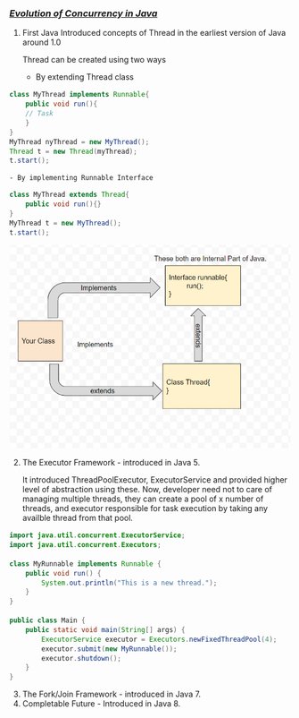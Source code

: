 <h3><u><i>Evolution of Concurrency in Java</i></u></h3>

1. First Java Introduced concepts of Thread in the earliest version of Java around 1.0

      
    Thread can be created using two ways
    - By extending Thread class
```Java
class MyThread implements Runnable{
	public void run(){
	// Task
    }
}
MyThread nyThread = new MyThread();
Thread t = new Thread(myThread);
t.start();
```
    - By implementing Runnable Interface
```Java
class MyThread extends Thread{
	public void run(){}
}
MyThread t = new MyThread();
t.start();
```
![Threading Creation](threading.png)

2. The Executor Framework - introduced in Java 5.
    
    
    It introduced ThreadPoolExecutor, ExecutorService and provided higher level of abstraction using these.
    Now, developer need not to care of managing multiple threads, they can create a pool of x number of threads, and executor
    responsible for task execution by taking any availble thread from that pool.
    
```Java
import java.util.concurrent.ExecutorService;
import java.util.concurrent.Executors;

class MyRunnable implements Runnable {
    public void run() {
        System.out.println("This is a new thread.");
    }
}

public class Main {
    public static void main(String[] args) {
        ExecutorService executor = Executors.newFixedThreadPool(4);
        executor.submit(new MyRunnable());
        executor.shutdown();
    }
}
```

3. The Fork/Join Framework - introduced in Java 7.
4. Completable Future - Introduced in Java 8.